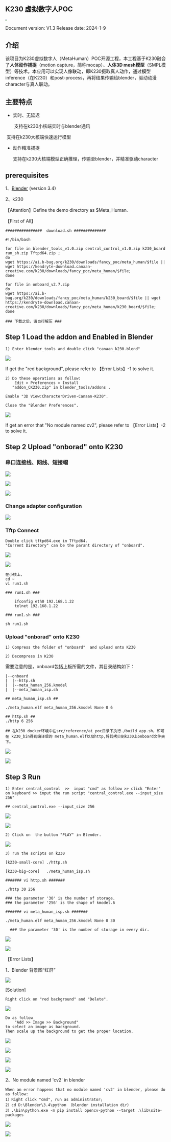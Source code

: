 ## K230 虚拟数字人POC

<div align=left><img src="./resource/pics/canaan-v.png" style="zoom: 30%;" /></div>

Document version: V1.3 Release date: 2024-1-9

## 介绍

该项目为K230虚拟数字人（MetaHuman）POC开源工程，本工程基于K230融合了**人体动作捕捉**（motion capture，简称mocap）、**人体3D mesh模型**（SMPL模型）等技术。本应用可以实现人像联动，即K230摄取真人动作，通过模型inference（在K230）和post-process，再将结果传输给blender，驱动动漫character与真人联动。

## 主要特点

* 实时、无延迟

  ​    支持在k230小核端实时与blender通讯

​		   支持在k230大核端快速运行模型

* 动作精准捕捉

  ​    支持在k230大核端模型正确推理，传输至blender，并精准驱动character



## prerequisites

1、[Blender](https://www.blender.org/download/ "Blender")  (version 3.4)

2、k230



【Attention】Define the demo directory as $Meta_Human.

【First of All】

```
################  download.sh ##############

#!/bin/bash 

for file in blender_tools_v1.0.zip central_control_v1.0.zip k230_board run_sh.zip Tftpd64.zip ;  
do  
wget https://ai.b-bug.org/k230/downloads/fancy_poc/meta_human/$file || wget https://kendryte-download.canaan-creative.com/k230/downloads/fancy_poc/meta_human/$file;  
done  

for file in onboard_v2.7.zip
do
wget https://ai.b-bug.org/k230/downloads/fancy_poc/meta_human/k230_board/$file || wget https://kendryte-download.canaan-creative.com/k230/downloads/fancy_poc/meta_human/k230_board/$file;  
done

### 下载之后，请自行解压 ###
```



## Step 1   Load the addon and Enabled in Blender

```
1) Enter blender_tools and double click "canaan_k230.blend"
```

![](./resource/pics/Image-1.png)

If get the "red background", please refer to 【Error Lists】-1 to solve it.

```
2) Do these operations as follow:
	Edit > Preferences > Install
   "addon_CK230.zip" in blender_tools/addons .
   
Enable "3D View:CharacterDriven-Canaan-K230".

Close the "Blender Preferences".
```

![](./resource/pics/Image-2.png)

If get an error that "No module named cv2", please refer to 【Error Lists】-2 to solve it.



## Step 2   Upload "onborad" onto K230

### 串口连接线、网线、短接帽

![](./resource/pics/banzi_1.jpg)

![](./resource/pics/banzi_2.jpg)

![](./resource/pics/banzi_3.jpg)

### Change adapter configuration

![](./resource/pics/adapter.jpg)

### Tftp Connect

```
Double click tftpd64.exe in Tftpd64.
"Current Directory" can be the parant directory of "onboard".
```

![](./resource/pics/tftp.jpg)

![](./resource/pics/tftp_1.jpg)



```
在小核上，
cd ~
vi run1.sh

### run1.sh ###

    ifconfig eth0 192.168.1.22
    telnet 192.168.1.22

### run1.sh ###

sh run1.sh
```



### Upload "onborad" onto K230

```
1) Compress the folder of "onboard"  and upload onto K230

2) Decompress in K230
```

需要注意的是，onboard包括上板所需的文件，其目录结构如下：

```
|--onboard
|  |--http.sh 
|  |--meta_human_256.kmodel
|  |--meta_human_isp.sh  

## meta_human_isp.sh ##

./meta_human.elf meta_human_256.kmodel None 0 6

## http.sh ##
./http 6 256

## 在k230 docker环境中在src/reference/ai_poc目录下执行./build_app.sh，即可在 k230_bin得到编译后的 meta_human.elf以及http,将其拷贝到k230上onboard文件夹下。

```



![](./resource/pics/upload.png)



![](./resource/pics/Image-3.png)





## Step 3 Run

```
1) Enter central_control  >>  input "cmd" as follow >> click "Enter" on keyboard >> input the run script "central_control.exe --input_size 256"

## central_control.exe --input_size 256 
```

![](./resource/pics/Image-4.png)

![](./resource/pics/Image-5.png)



```
2) Click on  the button "PLAY" in Blender.
```

![](./resource/pics/Image-7.png)



```
3) run the scripts on k230

[k230-small-core] ./http.sh 

[k230-big-core]   ./meta_human_isp.sh
```



```
####### vi http.sh #######

./http 30 256 

### the parameter '30' is the number of storage.
### the parameter '256' is the shape of kmodel.6
```



```
####### vi meta_human_isp.sh #######

./meta_human.elf meta_human_256.kmodel None 0 30

  ### the parameter '30' is the number of storage in every dir.
```

![](./resource/pics/Image-9.png)



![](./resource/pics/Image-10.png)



【Error Lists】

1、Blender 背景图“红屏”

![](./resource/pics/red.png)

[Solution]

```
Right click on "red background" and "Delete".
```

![](./resource/pics/red_1.png)

```
Do as follow
	"Add >> Image >> Background"
to select an image as background.
Then scale up the background to get the proper location.
```

![](./resource/pics/red_2.png)

![](./resource/pics/red_2.png)

![](./resource/pics/red_3.png)

![](./resource/pics/red_4.png)



2、No module named 'cv2' in blender

```
When an error happens that no module named 'cv2' in blender, please do as follow:
1）Right click "cmd", run as administrator;
2）cd D:\Blender\3.4\python （blender installation dir）
3）.\bin\python.exe -m pip install opencv-python --target .\lib\site-packages
```

![](./resource/pics/cmd.png)

![](./resource/pics/cv2.png)
